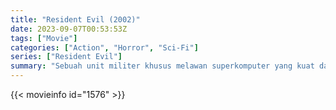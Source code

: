 ```yaml
---
title: "Resident Evil (2002)"
date: 2023-09-07T00:53:53Z
tags: ["Movie"]
categories: ["Action", "Horror", "Sci-Fi"]
series: ["Resident Evil"]
summary: "Sebuah unit militer khusus melawan superkomputer yang kuat dan tidak terkendali serta ratusan ilmuwan yang bermutasi menjadi makhluk pemakan daging setelah kecelakaan laboratorium."
---
```


<mux-player stream-type="on-demand"
src="https://kp3d-my.sharepoint.com/personal/ryoo_kp3d_onmicrosoft_com/_layouts/15/download.aspx?share=EasvDzpvMUJKn8QUoxYCdLQBGMFbpApX8qWQ21LQbnN_wQ" prefer-playback="mse" controls>

</mux-player>


{{< movieinfo id="1576" >}}

<script src="https://cdn.jsdelivr.net/npm/@mux/mux-player"></script>

 <script type="application/ld+json ">
{
"@context": "https://schema.org/",
"@type": "VideoObject",
"name": "Resident Evil",
"contentUrl": "https://stream.mux.com/VrofbpZwk9kWMiIBz02u5A0051hcYEsqtgp8SIunPTxs00.m3u8",
"thumbnailUrl": "https://www.themoviedb.org/t/p/original/8WiZr0dx3Yim7I4j80kUQBKoJJW.jpg?width=314&fit_mode=preserve&time=25",
"uploadDate": "2023-09-07T00:53:53Z",
}

</script>